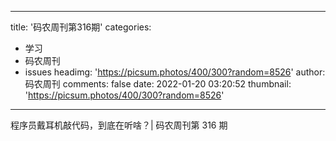 
---
title: '码农周刊第316期'
categories: 
 - 学习
 - 码农周刊
 - issues
headimg: 'https://picsum.photos/400/300?random=8526'
author: 码农周刊
comments: false
date: 2022-01-20 03:20:52
thumbnail: 'https://picsum.photos/400/300?random=8526'
---

<div>   
程序员戴耳机敲代码，到底在听啥？| 码农周刊第 316 期  
</div>
            